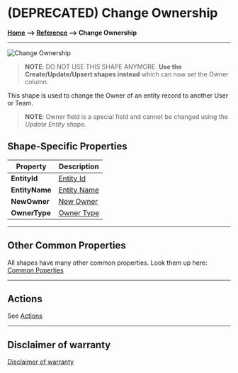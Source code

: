 # (DEPRECATED) Change Ownership

**[Home](/) --> [Reference](/ref) --> Change Ownership**

---

![Change Ownership](media/ChangeOwnership.png)

> __NOTE__: DO NOT USE THIS SHAPE ANYMORE. **Use the Create/Update/Upsert shapes instead** which 
can now set the Owner column.

This shape is used to change the Owner of an entity record to another User or
Team.

> **NOTE**: Owner field is a special field and cannot be changed using the *Update
Entity* shape.

## Shape-Specific Properties

| Property | Description |
| -------- | ----------- |
| **EntityId**   | [Entity Id](common/EntityId.md) |
| **EntityName** | [Entity Name](common/EntityName.md) |
| **NewOwner**   | [New Owner](common/NewOwner.md) |
| **OwnerType**  | [Owner Type](common/OwnerType.md) |

---

## Other Common Properties

All shapes have many other common properties. Look them up here: [Common Poperties](common/README.md)

---

## Actions

See [Actions](common/Actions.md)

---

## Disclaimer of warranty

[Disclaimer of warranty](../guides/common/DisclaimerOfWarranty.md)
